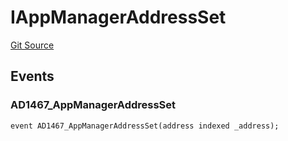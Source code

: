 # IAppManagerAddressSet
[Git Source](https://github.com/thrackle-io/tron/blob/d5c4da9c910c7f583b74a714399bd64fbb32b616/src/common/IEvents.sol)


## Events
### AD1467_AppManagerAddressSet

```solidity
event AD1467_AppManagerAddressSet(address indexed _address);
```

